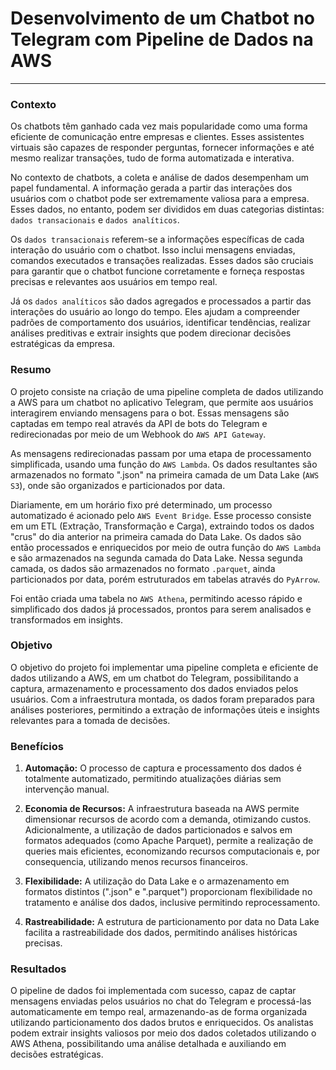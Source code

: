 # Desenvolvimento de um Chatbot no Telegram com Pipeline de Dados na AWS

--------
### Contexto

Os chatbots têm ganhado cada vez mais popularidade como uma forma eficiente de comunicação entre empresas e clientes. Esses assistentes virtuais são capazes de responder perguntas, fornecer informações e até mesmo realizar transações, tudo de forma automatizada e interativa.

No contexto de chatbots, a coleta e análise de dados desempenham um papel fundamental. A informação gerada a partir das interações dos usuários com o chatbot pode ser extremamente valiosa para a empresa. Esses dados, no entanto, podem ser divididos em duas categorias distintas: `dados transacionais` e `dados analíticos`.

Os `dados transacionais` referem-se a informações específicas de cada interação do usuário com o chatbot. Isso inclui mensagens enviadas, comandos executados e transações realizadas. Esses dados são cruciais para garantir que o chatbot funcione corretamente e forneça respostas precisas e relevantes aos usuários em tempo real.

Já os `dados analíticos` são dados agregados e processados a partir das interações do usuário ao longo do tempo. Eles ajudam a compreender padrões de comportamento dos usuários, identificar tendências, realizar análises preditivas e extrair insights que podem direcionar decisões estratégicas da empresa.


### Resumo
O projeto consiste na criação de uma pipeline completa de dados utilizando a AWS para um chatbot no aplicativo Telegram, que permite aos usuários interagirem enviando mensagens para o bot. Essas mensagens são captadas em tempo real através da API de bots do Telegram e redirecionadas por meio de um Webhook do `AWS API Gateway`.

As mensagens redirecionadas passam por uma etapa de processamento simplificada, usando uma função do `AWS Lambda`. Os dados resultantes são armazenados no formato ".json" na primeira camada de um Data Lake (`AWS S3`), onde são organizados e particionados por data.

Diariamente, em um horário fixo pré determinado, um processo automatizado é acionado pelo `AWS Event Bridge`. Esse processo consiste em um ETL (Extração, Transformação e Carga), extraindo todos os dados "crus" do dia anterior na primeira camada do Data Lake. Os dados são então processados e enriquecidos por meio de outra função do `AWS Lambda` e são armazenados na segunda camada do Data Lake. Nessa segunda camada, os dados são armazenados no formato `.parquet`, ainda particionados por data, porém estruturados em tabelas através do `PyArrow`.

Foi então criada uma tabela no `AWS Athena`, permitindo acesso rápido e simplificado dos dados já processados, prontos para serem analisados e transformados em insights.

### Objetivo
O objetivo do projeto foi implementar uma pipeline completa e eficiente de dados utilizando a AWS, em um chatbot do Telegram, possibilitando a captura, armazenamento e processamento dos dados enviados pelos usuários. Com a infraestrutura montada, os dados foram preparados para análises posteriores, permitindo a extração de informações úteis e insights relevantes para a tomada de decisões.

### Benefícios
1. **Automação:** O processo de captura e processamento dos dados é totalmente automatizado, permitindo atualizações diárias sem intervenção manual.

2. **Economia de Recursos:** A infraestrutura baseada na AWS permite dimensionar recursos de acordo com a demanda, otimizando custos. Adicionalmente, a utilização de dados particionados e salvos em formatos adequados (como Apache Parquet), permite a realização de queries mais eficientes, economizando recursos computacionais e, por consequencia, utilizando menos recursos financeiros.

3. **Flexibilidade:** A utilização do Data Lake e o armazenamento em formatos distintos (".json" e ".parquet") proporcionam flexibilidade no tratamento e análise dos dados, inclusive permitindo reprocessamento.

4. **Rastreabilidade:** A estrutura de particionamento por data no Data Lake facilita a rastreabilidade dos dados, permitindo análises históricas precisas.

### Resultados
O pipeline de dados foi implementada com sucesso, capaz de captar mensagens enviadas pelos usuários no chat do Telegram e processá-las automaticamente em tempo real, armazenando-as de forma organizada utilizando particionamento dos dados brutos e enriquecidos. Os analistas podem extrair insights valiosos por meio dos dados coletados utilizando o AWS Athena, possibilitando uma análise detalhada e auxiliando em decisões estratégicas.